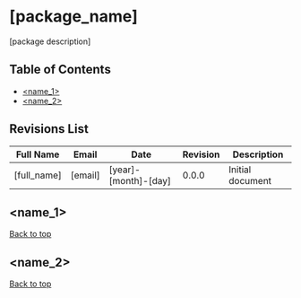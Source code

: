 # [package_name]
<a id="top"/>

[package description]

## Table of Contents
- [<name_1>](#<tag_name_1>)
- [<name_2>](#<tag_name_2>)

## Revisions List
Full Name | Email | Date | Revision | Description
--- | --- | --- | --- | ---
[full_name] | [email] | [year]-[month]-[day] | 0.0.0 | Initial document

<a id="<tag_name_1>"/>

## <name_1>

[Back to top](#top)

<a id="<tag_name_2>"/>

## <name_2>

[Back to top](#top)


